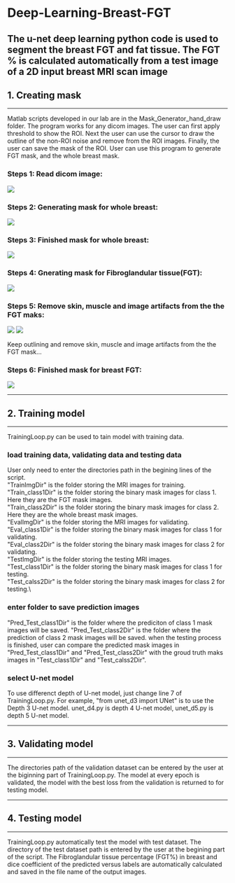 # Deep-Learning-Breast-FGT
The u-net deep learning python code is used to segment the breast FGT and fat tissue. The FGT % is calculated automatically from a test image of a 2D input breast MRI scan image
--------------
## 1. Creating mask
--------------
Matlab scripts developed in our lab are in the Mask_Generator_hand_draw folder. 
The program works for any dicom images. The user can first apply threshold to show the ROI. Next the user can use the cursor to draw the outline of the non-ROI noise and remove from the ROI images. Finally, the user can save the mask of the ROI. User can use this program to generate FGT mask, and the whole breast mask.

### Steps 1: Read dicom image:
<img src = "https://github.com/rispoli-lab/Deep-Learning-Breast-FGT/blob/master/Pictures/mask1.png" >

### Steps 2: Generating mask for whole breast:
<img src = "https://github.com/rispoli-lab/Deep-Learning-Breast-FGT/blob/master/Pictures/mask2.png" >

### Steps 3: Finished mask for whole breast:
<img src = "https://github.com/rispoli-lab/Deep-Learning-Breast-FGT/blob/master/Pictures/mask3.png" >

### Steps 4: Gnerating mask for Fibroglandular tissue(FGT):
<img src = "https://github.com/rispoli-lab/Deep-Learning-Breast-FGT/blob/master/Pictures/mask4.png" >

### Steps 5: Remove skin, muscle and image artifacts from the the FGT maks:
<img src = "https://github.com/rispoli-lab/Deep-Learning-Breast-FGT/blob/master/Pictures/mask4_5.png" >

<img src = "https://github.com/rispoli-lab/Deep-Learning-Breast-FGT/blob/master/Pictures/mask5-6.png" >

Keep outlining and remove skin, muscle and image artifacts from the the FGT mask...
### Steps 6: Finished mask for breast FGT:
<img src = "https://github.com/rispoli-lab/Deep-Learning-Breast-FGT/blob/master/Pictures/mask7.png" >


--------------
## 2. Training model
--------------
TrainingLoop.py can be used to tain model with training data.
### load training data, validating data and testing data
User only need to enter the directories path in the begining lines of the script.\
"TrainImgDir" is the folder storing the MRI images for training.\
"Train_class1Dir" is the folder storing the binary mask images for class 1. Here they are the FGT mask images.\
"Train_class2Dir" is the folder storing the binary mask images for class 2. Here they are the whole breast mask images.\
"EvalImgDir" is the folder storing the MRI images for validating.\
"Eval_class1Dir" is the folder storing the binary mask images for class 1 for validating. \
"Eval_class2Dir" is the folder storing the binary mask images for class 2 for validating.\
"TestImgDir" is the folder storing the testing MRI images. \
"Test_class1Dir" is the folder storing the binary mask images for class 1 for testing.\
"Test_calss2Dir" is the folder storing the binary mask images for class 2 for testing.\
### enter folder to save prediction images
"Pred_Test_class1Dir" is the folder where the prediciton of class 1 mask images will be saved.
"Pred_Test_class2Dir" is the folder where the prediction of class 2 mask images will be saved.
when the testing process is finished, user can compare the predicted mask images in "Pred_Test_class1Dir" and "Pred_Test_class2Dir" with the groud truth maks images in 
"Test_class1Dir" and "Test_calss2Dir".

### select U-net model
To use differenct depth of U-net model, just change line 7 of TrainingLoop.py. For example, "from unet_d3 import UNet" is to use the Depth 3 U-net model. unet_d4.py is depth 4 U-net model, unet_d5.py is depth 5 U-net model.

--------------
## 3. Validating model
--------------
The directories path of the validation dataset can be entered by the user at the biginning part of TrainingLoop.py. The model at every epoch is validated, the model with the best loss from the validation is returned to for testing model.  

--------------
## 4. Testing model
--------------
TrainingLoop.py automatically test the model with test dataset. The directory of the test dataset path is entered by the user at the begining part of the script. The Fibroglandular tissue percentage (FGT%) in breast and dice coefficient of the predicted versus labels are automatically calculated and saved in the file name of the output images.
